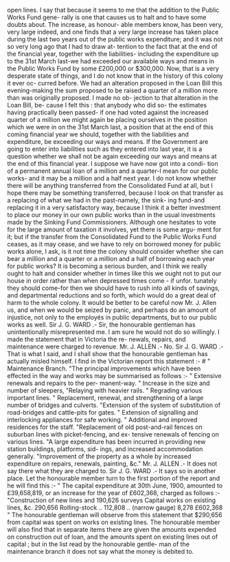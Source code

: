 open lines. I say that because it seems to me that the addition to the Public Works Fund gene- rally is one that causes us to halt and to have some doubts about. The increase, as honour- able members know, has been very, very large indeed, and one finds that a very large increase has taken place during the last two years out of the public works expenditure; and it was not so very long ago that I had to draw at- tention to the fact that at the end of the financial year, together with the liabilities- including the expenditure up to the 31st March last-we had exceeded our available ways and means in the Public Works Fund by some £200,000 or $300,000. Now, that is a very desperate state of things, and I do not know that in the history of this colony it ever oc- curred before. We had an alteration proposed in the Loan Bill this evening-making the sum proposed to be raised a quarter of a million more than was originally proposed. I made no ob- jection to that alteration in the Loan Bill, be- cause I felt this : that anybody who did so- the estimates having practically been passed- if one had voted against the increased quarter of a million we might again be placing ourselves in the position which we were in on the 31st March last, a position that at the end of this coming financial year we should, together with the liabilities and expenditure, be exceeding our ways and means. If the Government are going to enter into liabilities such as they entered into last year, it is a question whether we shall not be again exceeding our ways and means at the end of this financial year. I suppose we have now got into a condi- tion of a permanent annual loan of a million and a quarter-I mean for our public works- and it may be a million and a half next year. I do not know whether there will be anything transferred from the Consolidated Fund at all, but I hope there may be something transferred, because I look on that transfer as a replacing of what we had in the past-namely, the sink- ing fund-and replacing it in a very satisfactory way, because I think it a better investment to place our money in our own public works than in the usual investments made by the Sinking Fund Commissioners. Although one hesitates to vote for the large amount of taxation it involves, yet there is some argu- ment for it; but if the transfer from the Consolidated Fund to the Public Works Fund ceases, as it may cease, and we have to rely on borrowed money for public works alone, I ask, is it not time the colony should consider whether she can bear a million and a quarter or a million and a half of borrowing each year for public works? It is becoming a serious burden, and I think we really ought to halt and consider whether in times like this we ought not to put our house in order rather than when depressed times come - if unfor. tunately they should come-for then we should have to rush into all kinds of savings, and departmental reductions and so forth, which would do a great deal of harm to the whole colony. It would be better to be careful now Mr. J. Allen us, and when we would be seized by panic, and perhaps do an amount of injustice, not only to the employés in public departments, but to our public works as well. Sir J. G. WARD .- Sir, the honourable gentleman has unintentionally misrepresented me. I am sure he would not do so willingly. I made the statement that in Victoria the re- newals, repairs, and maintenance were charged to revenue. Mr. J. ALLEN .- No. Sir J. G. WARD .- That is what I said, and I shall show that the honourable gentleman has actually misled himself. I find in the Victorian report this statement :- # " Maintenance Branch. "The principal improvements which have been effected in the way and works may be summarised as follows :- " Extensive renewals and repairs to the per- manent-way. " Increase in the size and number of sleepers, "Relaying with heavier rails. " Regrading various important lines. " Replacement, renewal, and strengthening of a large number of bridges and culverts. "Extension of the system of substitution of road-bridges and cattle-pits for gates. " Extension of signalling and interlocking appliances for safe working. " Additional and improved residences for the staff. "Replacement of old post-and-rail fences on suburban lines with picket-fencing, and ex- tensive renewals of fencing on various lines. "A large expenditure has been incurred in providing new station buildings, platforms, sid- ings, and increased accommodation generally. "Improvement of the property as a whole by increased expenditure on repairs, renewals, painting, &c." Mr. J. ALLEN .- It does not say there what they are charged to. Sir J. G. WARD .- It says so in another place. Let the honourable member turn to the first portion of the report and he will find this :- " The capital expenditure at 30th June, 1900, amounted to £39,658,819, or an increase for the year of £602,368, charged as follows :- "Construction of new lines and 190,626 surveys Capital works on existing lines, &c. 290,656 Rolling-stock .. 112,808 .. (narrow gauge) 8,278 £602,368 " The honourable gentleman will observe from this statement that $290,656 from capital was spent on works on existing lines. The honourable member will also find that in separate items there are given the amounts expended on construction out of loan, and the amounts spent on existing lines out of capital ; but in the list read by the honourable gentle- man of the maintenance branch it does not say what the money is debited to. 